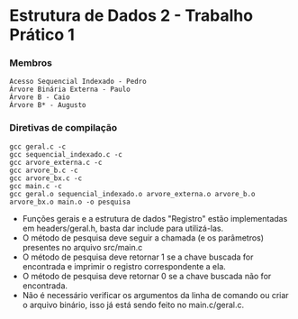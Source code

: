 # Estrutura de Dados 2 - Trabalho Prático 1

### Membros
```
Acesso Sequencial Indexado - Pedro
Árvore Binária Externa - Paulo
Árvore B - Caio
Árvore B* - Augusto
```

### Diretivas de compilação
```
gcc geral.c -c
gcc sequencial_indexado.c -c
gcc arvore_externa.c -c
gcc arvore_b.c -c
gcc arvore_bx.c -c
gcc main.c -c
gcc geral.o sequencial_indexado.o arvore_externa.o arvore_b.o arvore_bx.o main.o -o pesquisa
```


* Funções gerais e a estrutura de dados "Registro" estão implementadas em headers/geral.h, basta dar include para utilizá-las.
* O método de pesquisa deve seguir a chamada (e os parâmetros) presentes no arquivo src/main.c
* O método de pesquisa deve retornar 1 se a chave buscada for encontrada e imprimir o registro correspondente a ela.
* O método de pesquisa deve retornar 0 se a chave buscada não for encontrada.
* Não é necessário verificar os argumentos da linha de comando ou criar o arquivo binário, isso já está sendo feito no main.c/geral.c.
